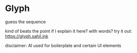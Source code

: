 # Glyph

guess the sequence

kind of beats the point if I explain it here? with words?
try it out: https://glyph.sahil.ink

disclaimer: AI used for boilerplate and certain UI elements
